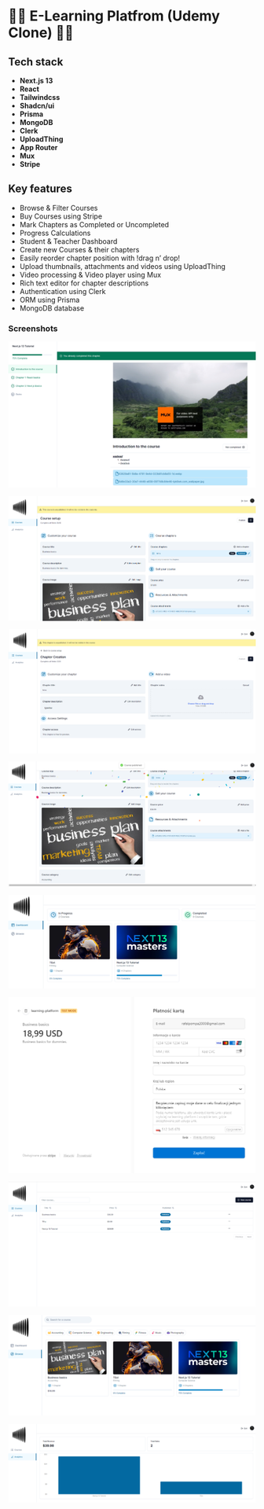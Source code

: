 
# 👨‍💻  E-Learning Platfrom (Udemy Clone) 👨‍💻

## Tech stack

- **Next.js 13**
- **React**
- **Tailwindcss**
- **Shadcn/ui**
- **Prisma**
- **MongoDB**
- **Clerk**
- **UploadThing**
- **App Router**
- **Mux**
- **Stripe**

## Key features

- Browse & Filter Courses
- Buy Courses using Stripe
- Mark Chapters as Completed or Uncompleted
- Progress Calculations
- Student & Teacher Dashboard
- Create new Courses & their chapters
- Easily reorder chapter position with !drag n’ drop!
- Upload thumbnails, attachments and videos using UploadThing
- Video processing & Video player using Mux
- Rich text editor for chapter descriptions
- Authentication using Clerk
- ORM using Prisma
- MongoDB database

### Screenshots

![App Screenshot](https://raw.githubusercontent.com/RiP3rQ/Learning-Platform-NextJS/main/screenshots/1.PNG)

![App Screenshot](https://raw.githubusercontent.com/RiP3rQ/Learning-Platform-NextJS/main/screenshots/2.PNG)

![App Screenshot](https://raw.githubusercontent.com/RiP3rQ/Learning-Platform-NextJS/main/screenshots/3.PNG)

![App Screenshot](https://raw.githubusercontent.com/RiP3rQ/Learning-Platform-NextJS/main/screenshots/4.PNG)

![App Screenshot](https://raw.githubusercontent.com/RiP3rQ/Learning-Platform-NextJS/main/screenshots/5.PNG)

![App Screenshot](https://raw.githubusercontent.com/RiP3rQ/Learning-Platform-NextJS/main/screenshots/6.PNG)

![App Screenshot](https://raw.githubusercontent.com/RiP3rQ/Learning-Platform-NextJS/main/screenshots/7.PNG)

![App Screenshot](https://raw.githubusercontent.com/RiP3rQ/Learning-Platform-NextJS/main/screenshots/8.PNG)

![App Screenshot](https://raw.githubusercontent.com/RiP3rQ/Learning-Platform-NextJS/main/screenshots/9.PNG)







